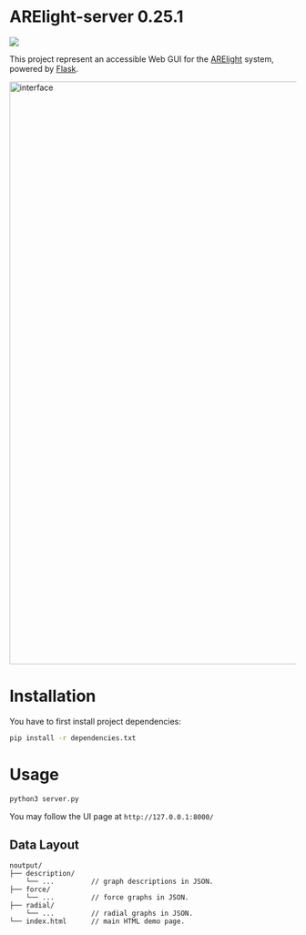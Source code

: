 # ARElight-server 0.25.1
![](https://img.shields.io/badge/Python-3.9-brightgreen.svg)


This project represent an accessible Web GUI for the
[ARElight](https://github.com/nicolay-r/ARElight/tree/v0.25.1) system, powered by [Flask](https://flask.palletsprojects.com/en/stable/).

<img width="1024" alt="interface" src="https://github.com/user-attachments/assets/552c78ae-5b49-4778-8070-10b913ebcf30" />

# Installation

You have to first install project dependencies: 
```bash
pip install -r dependencies.txt
```

# Usage 

```bash
python3 server.py
```

You may follow the UI page at `http://127.0.0.1:8000/`

## Data Layout
```
noutput/
├── description/
    └── ...         // graph descriptions in JSON.
├── force/
    └── ...         // force graphs in JSON.
├── radial/
    └── ...         // radial graphs in JSON.
└── index.html      // main HTML demo page. 
```